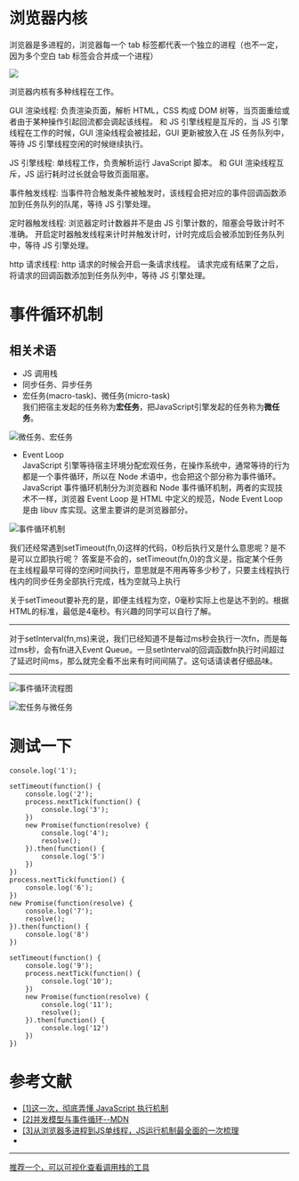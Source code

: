 # 浏览器内核


浏览器是多进程的，浏览器每一个 tab 标签都代表一个独立的进程（也不一定，因为多个空白 tab 标签会合并成一个进程）

![](/images/2019-04-29-10-55-48.png)


浏览器内核有多种线程在工作。

GUI 渲染线程:
负责渲染页面，解析 HTML，CSS 构成 DOM 树等，当页面重绘或者由于某种操作引起回流都会调起该线程。
和 JS 引擎线程是互斥的，当 JS 引擎线程在工作的时候，GUI 渲染线程会被挂起，GUI 更新被放入在 JS 任务队列中，等待 JS 引擎线程空闲的时候继续执行。

JS 引擎线程:
单线程工作，负责解析运行 JavaScript 脚本。
和 GUI 渲染线程互斥，JS 运行耗时过长就会导致页面阻塞。

事件触发线程:
当事件符合触发条件被触发时，该线程会把对应的事件回调函数添加到任务队列的队尾，等待 JS 引擎处理。

定时器触发线程:
浏览器定时计数器并不是由 JS 引擎计数的，阻塞会导致计时不准确。
开启定时器触发线程来计时并触发计时，计时完成后会被添加到任务队列中，等待 JS 引擎处理。


http 请求线程:
http 请求的时候会开启一条请求线程。
请求完成有结果了之后，将请求的回调函数添加到任务队列中，等待 JS 引擎处理。


# 事件循环机制
## 相关术语
* JS 调用栈
* 同步任务、异步任务
* 宏任务(macro-task)、微任务(micro-task)    
我们把宿主发起的任务称为**宏任务**，把JavaScript引擎发起的任务称为**微任务**。     

![微任务、宏任务](/images/2019-04-29-12-00-09.png)


* Event Loop    
JavaScript 引擎等待宿主环境分配宏观任务，在操作系统中，通常等待的行为都是一个事件循环，所以在 Node 术语中，也会把这个部分称为事件循环。       
JavaScript 事件循环机制分为浏览器和 Node 事件循环机制，两者的实现技术不一样，浏览器 Event Loop 是 HTML 中定义的规范，Node Event Loop 是由 libuv 库实现。这里主要讲的是浏览器部分。

![事件循环机制](/images/2019-04-29-11-02-45.png)

我们还经常遇到setTimeout(fn,0)这样的代码，0秒后执行又是什么意思呢？是不是可以立即执行呢？
答案是不会的，setTimeout(fn,0)的含义是，指定某个任务在主线程最早可得的空闲时间执行，意思就是不用再等多少秒了，只要主线程执行栈内的同步任务全部执行完成，栈为空就马上执行


关于setTimeout要补充的是，即便主线程为空，0毫秒实际上也是达不到的。根据HTML的标准，最低是4毫秒。有兴趣的同学可以自行了解。


---

对于setInterval(fn,ms)来说，我们已经知道不是每过ms秒会执行一次fn，而是每过ms秒，会有fn进入Event Queue。一旦setInterval的回调函数fn执行时间超过了延迟时间ms，那么就完全看不出来有时间间隔了。这句话请读者仔细品味。

---





![事件循环流程图](/images/2019-04-29-11-04-17.png)    



![宏任务与微任务](/images/2019-04-29-13-55-18.png)



# 测试一下
```
console.log('1');

setTimeout(function() {
    console.log('2');
    process.nextTick(function() {
        console.log('3');
    })
    new Promise(function(resolve) {
        console.log('4');
        resolve();
    }).then(function() {
        console.log('5')
    })
})
process.nextTick(function() {
    console.log('6');
})
new Promise(function(resolve) {
    console.log('7');
    resolve();
}).then(function() {
    console.log('8')
})

setTimeout(function() {
    console.log('9');
    process.nextTick(function() {
        console.log('10');
    })
    new Promise(function(resolve) {
        console.log('11');
        resolve();
    }).then(function() {
        console.log('12')
    })
})
```



# 参考文献
* [[1]这一次，彻底弄懂 JavaScript 执行机制](https://juejin.im/post/59e85eebf265da430d571f89)     
* [[2]并发模型与事件循环--MDN](https://developer.mozilla.org/zh-CN/docs/Web/JavaScript/EventLoop)
* [[3]从浏览器多进程到JS单线程，JS运行机制最全面的一次梳理](https://segmentfault.com/a/1190000012925872)  
*



---

[推荐一个，可以可视化查看调用栈的工具](http://latentflip.com/loupe/?)